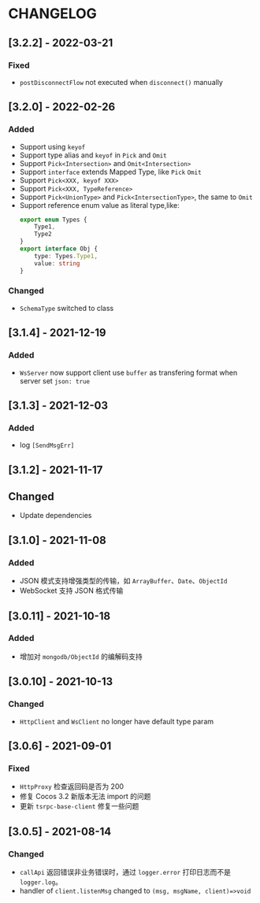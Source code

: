 # CHANGELOG

## [3.2.2] - 2022-03-21
### Fixed
- `postDisconnectFlow` not executed when `disconnect()` manually

## [3.2.0] - 2022-02-26
### Added
- Support using `keyof`
- Support type alias and `keyof` in `Pick` and `Omit`
- Support `Pick<Intersection>` and `Omit<Intersection>`
- Support `interface` extends Mapped Type, like `Pick` `Omit`
- Support `Pick<XXX, keyof XXX>`
- Support `Pick<XXX, TypeReference>`
- Support `Pick<UnionType>` and `Pick<IntersectionType>`, the same to `Omit`
- Support reference enum value as literal type,like:
    ```ts
    export enum Types {
        Type1,
        Type2
    }
    export interface Obj {
        type: Types.Type1,
        value: string
    }
    ```
### Changed
- `SchemaType` switched to class

## [3.1.4] - 2021-12-19
### Added
- `WsServer` now support client use `buffer` as transfering format when server set `json: true`

## [3.1.3] - 2021-12-03
### Added
- log `[SendMsgErr]`

## [3.1.2] - 2021-11-17
## Changed
- Update dependencies

## [3.1.0] - 2021-11-08
### Added
- JSON 模式支持增强类型的传输，如 `ArrayBuffer`、`Date`、`ObjectId`
- WebSocket 支持 JSON 格式传输

## [3.0.11] - 2021-10-18
### Added
- 增加对 `mongodb/ObjectId` 的编解码支持

## [3.0.10] - 2021-10-13
### Changed
- `HttpClient` and `WsClient` no longer have default type param

## [3.0.6] - 2021-09-01
### Fixed
- `HttpProxy` 检查返回码是否为 200
- 修复 Cocos 3.2 新版本无法 import 的问题
- 更新 `tsrpc-base-client` 修复一些问题

## [3.0.5] - 2021-08-14

### Changed
- `callApi` 返回错误非业务错误时，通过 `logger.error` 打印日志而不是 `logger.log`。
- handler of `client.listenMsg` changed to `(msg, msgName, client)=>void` 
